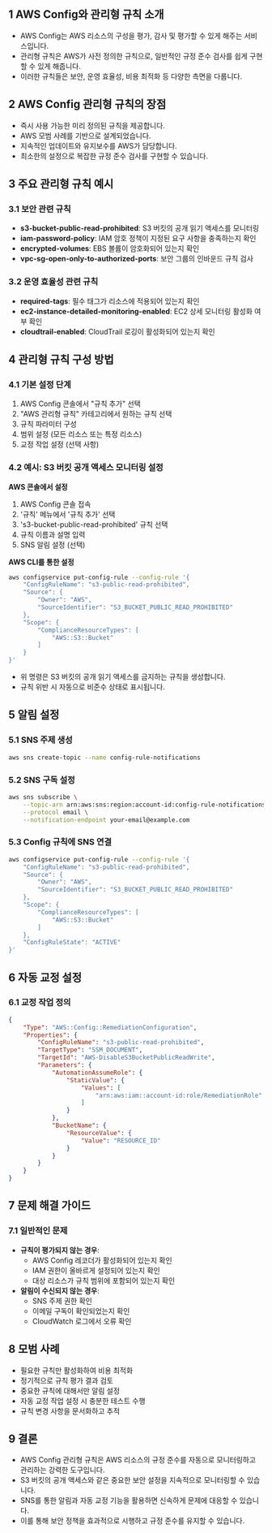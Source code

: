 ## 1 AWS Config와 관리형 규칙 소개

- AWS Config는 AWS 리소스의 구성을 평가, 감사 및 평가할 수 있게 해주는 서비스입니다.
- 관리형 규칙은 AWS가 사전 정의한 규칙으로, 일반적인 규정 준수 검사를 쉽게 구현할 수 있게 해줍니다.
- 이러한 규칙들은 보안, 운영 효율성, 비용 최적화 등 다양한 측면을 다룹니다.



## 2 AWS Config 관리형 규칙의 장점

- 즉시 사용 가능한 미리 정의된 규칙을 제공합니다.
- AWS 모범 사례를 기반으로 설계되었습니다.
- 지속적인 업데이트와 유지보수를 AWS가 담당합니다.
- 최소한의 설정으로 복잡한 규정 준수 검사를 구현할 수 있습니다.



## 3 주요 관리형 규칙 예시

### 3.1 보안 관련 규칙

- **s3-bucket-public-read-prohibited**: S3 버킷의 공개 읽기 액세스를 모니터링
- **iam-password-policy**: IAM 암호 정책이 지정된 요구 사항을 충족하는지 확인
- **encrypted-volumes**: EBS 볼륨이 암호화되어 있는지 확인
- **vpc-sg-open-only-to-authorized-ports**: 보안 그룹의 인바운드 규칙 검사



### 3.2 운영 효율성 관련 규칙

- **required-tags**: 필수 태그가 리소스에 적용되어 있는지 확인
- **ec2-instance-detailed-monitoring-enabled**: EC2 상세 모니터링 활성화 여부 확인
- **cloudtrail-enabled**: CloudTrail 로깅이 활성화되어 있는지 확인



## 4 관리형 규칙 구성 방법

### 4.1 기본 설정 단계

1. AWS Config 콘솔에서 "규칙 추가" 선택
2. "AWS 관리형 규칙" 카테고리에서 원하는 규칙 선택
3. 규칙 파라미터 구성
4. 범위 설정 (모든 리소스 또는 특정 리소스)
5. 교정 작업 설정 (선택 사항)



### 4.2 예시: S3 버킷 공개 액세스 모니터링 설정

**AWS 콘솔에서 설정**

1. AWS Config 콘솔 접속
2. '규칙' 메뉴에서 '규칙 추가' 선택
3. 's3-bucket-public-read-prohibited' 규칙 선택
4. 규칙 이름과 설명 입력
5. SNS 알림 설정 (선택)



**AWS CLI를 통한 설정**

```bash
aws configservice put-config-rule --config-rule '{
    "ConfigRuleName": "s3-public-read-prohibited",
    "Source": {
        "Owner": "AWS",
        "SourceIdentifier": "S3_BUCKET_PUBLIC_READ_PROHIBITED"
    },
    "Scope": {
        "ComplianceResourceTypes": [
            "AWS::S3::Bucket"
        ]
    }
}'
```

- 위 명령은 S3 버킷의 공개 읽기 액세스를 금지하는 규칙을 생성합니다.
- 규칙 위반 시 자동으로 비준수 상태로 표시됩니다.



## 5 알림 설정

### 5.1 SNS 주제 생성

```bash
aws sns create-topic --name config-rule-notifications
```



### 5.2 SNS 구독 설정

```bash
aws sns subscribe \
    --topic-arn arn:aws:sns:region:account-id:config-rule-notifications \
    --protocol email \
    --notification-endpoint your-email@example.com
```



### 5.3 Config 규칙에 SNS 연결

```bash
aws configservice put-config-rule --config-rule '{
    "ConfigRuleName": "s3-public-read-prohibited",
    "Source": {
        "Owner": "AWS",
        "SourceIdentifier": "S3_BUCKET_PUBLIC_READ_PROHIBITED"
    },
    "Scope": {
        "ComplianceResourceTypes": [
            "AWS::S3::Bucket"
        ]
    },
    "ConfigRuleState": "ACTIVE"
}'
```



## 6 자동 교정 설정

### 6.1 교정 작업 정의

```json
{
    "Type": "AWS::Config::RemediationConfiguration",
    "Properties": {
        "ConfigRuleName": "s3-public-read-prohibited",
        "TargetType": "SSM_DOCUMENT",
        "TargetId": "AWS-DisableS3BucketPublicReadWrite",
        "Parameters": {
            "AutomationAssumeRole": {
                "StaticValue": {
                    "Values": [
                        "arn:aws:iam::account-id:role/RemediationRole"
                    ]
                }
            },
            "BucketName": {
                "ResourceValue": {
                    "Value": "RESOURCE_ID"
                }
            }
        }
    }
}
```



## 7 문제 해결 가이드

### 7.1 일반적인 문제

- **규칙이 평가되지 않는 경우**:
	- AWS Config 레코더가 활성화되어 있는지 확인
	- IAM 권한이 올바르게 설정되어 있는지 확인
	- 대상 리소스가 규칙 범위에 포함되어 있는지 확인
- **알림이 수신되지 않는 경우**:
	- SNS 주제 권한 확인
	- 이메일 구독이 확인되었는지 확인
	- CloudWatch 로그에서 오류 확인



## 8 모범 사례

- 필요한 규칙만 활성화하여 비용 최적화
- 정기적으로 규칙 평가 결과 검토
- 중요한 규칙에 대해서만 알림 설정
- 자동 교정 작업 설정 시 충분한 테스트 수행
- 규칙 변경 사항을 문서화하고 추적



## 9 결론

- AWS Config 관리형 규칙은 AWS 리소스의 규정 준수를 자동으로 모니터링하고 관리하는 강력한 도구입니다.
- S3 버킷의 공개 액세스와 같은 중요한 보안 설정을 지속적으로 모니터링할 수 있습니다.
- SNS를 통한 알림과 자동 교정 기능을 활용하면 신속하게 문제에 대응할 수 있습니다.
- 이를 통해 보안 정책을 효과적으로 시행하고 규정 준수를 유지할 수 있습니다.